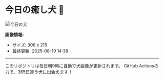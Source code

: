 # 今日の癒し犬 🐶

![今日の犬](https://cdn2.thedogapi.com/images/BJ0dMpaEX.gif)

**画像情報:**
- サイズ: 306 x 215
- 最終更新: 2025-08-19 14:38

---

このリポジトリは毎日朝9時に自動で犬画像が更新されます。
GitHub Actionsの力で、365日違う犬に出会えます！

